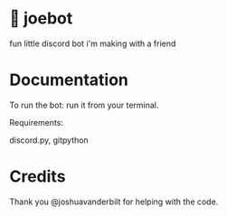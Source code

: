 # 🍔 joebot
fun little discord bot i'm making with a friend

# Documentation

To run the bot: run it from your terminal.

Requirements:

discord.py, gitpython

# Credits

Thank you @joshuavanderbilt for helping with the code.
